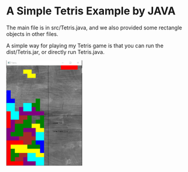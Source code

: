 # A Simple Tetris Example by JAVA

The main file is in src/Tetris.java, and we also provided some rectangle objects in other files.

A simple way for playing my Tetris game is that you can run the dist/Tetris.jar, or directly run Tetris.java.

 <div class="column">
    <img src="t.png" width = "40%" align = "left">   
  </div>
